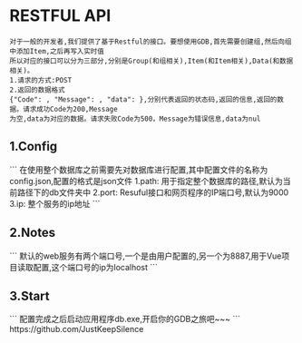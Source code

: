 # RESTFUL API
```
对于一般的开发者,我们提供了基于Restful的接口。要想使用GDB,首先需要创建组,然后向组中添加Item,之后再写入实时值
所以对应的接口可以分为三部分,分别是Group(和组相关),Item(和Item相关),Data(和数据相关)。
1.请求的方式:POST
2.返回的数据格式
{"Code": , "Message": , "data": },分别代表返回的状态码,返回的信息,返回的数据。请求成功Code为200,Message
为空,data为对应的数据。请求失败Code为500，Message为错误信息,data为nul
```
<h2>1.Config</h2>
```
在使用整个数据库之前需要先对数据库进行配置,其中配置文件的名称为config.json,配置的格式是json文件
1.path: 用于指定整个数据库的路径,默认为当前路径下的db文件夹中
2.port: Resuful接口和网页程序的IP端口号,默认为9000
3.ip: 整个服务的ip地址
```
<h2>2.Notes</h2>
```
默认的web服务有两个端口号,一个是由用户配置的,另一个为8887,用于Vue项目读取配置,这个端口号的ip为localhost
```
<h2>3.Start</h2>
```
配置完成之后启动应用程序db.exe,开启你的GDB之旅吧~~~
```
<i class="fa fa-github" style="margin-left: 250px;width: 30px"></i>https://github.com/JustKeepSilence

